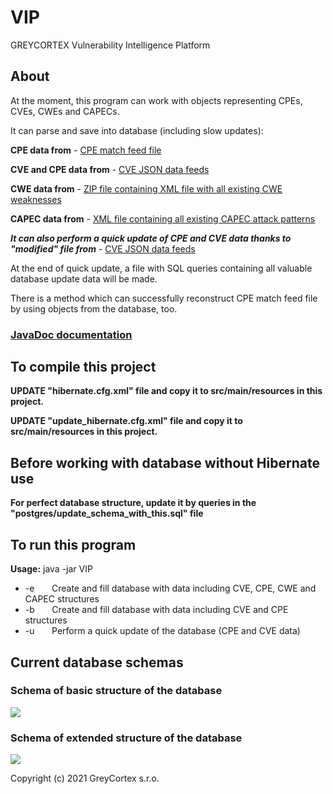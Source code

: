 # VIP
GREYCORTEX Vulnerability Intelligence Platform

## About
At the moment, this program can work with objects representing CPEs, CVEs, CWEs and CAPECs.

It can parse and save into database (including slow updates):

**CPE data from** - [CPE match feed file](https://nvd.nist.gov/feeds/json/cpematch/1.0/nvdcpematch-1.0.json.zip)

**CVE and CPE data from** - [CVE JSON data feeds](https://nvd.nist.gov/vuln/data-feeds)

**CWE data from** - [ZIP file containing XML file with all existing CWE weaknesses](https://cwe.mitre.org/data/xml/cwec_latest.xml.zip)

**CAPEC data from** - [XML file containing all existing CAPEC attack patterns](https://capec.mitre.org/data/xml/capec_latest.xml)

***It can also perform a quick update of CPE and CVE data thanks to "modified" file from*** - [CVE JSON data feeds](https://nvd.nist.gov/vuln/data-feeds)

At the end of quick update, a file with SQL queries containing all valuable database update data will be made.

There is a method which can successfully reconstruct CPE match feed file by using objects from the database, too.

### [JavaDoc documentation](https://htmlpreview.github.io/?https://github.com/greycortex/VIP/blob/master/doc/JavaDoc/index.html)

## To compile this project

**UPDATE "hibernate.cfg.xml" file and copy it to src/main/resources in this project.**

**UPDATE "update_hibernate.cfg.xml" file and copy it to src/main/resources in this project.**

## Before working with database without Hibernate use

**For perfect database structure, update it by queries in the "postgres/update_schema_with_this.sql" file**

## To run this program

**Usage:** java -jar VIP
- -e &nbsp; &nbsp; &nbsp; Create and fill database with data including CVE, CPE, CWE and CAPEC structures
- -b &nbsp; &nbsp; &nbsp; Create and fill database with data including CVE and CPE structures
- -u &nbsp; &nbsp; &nbsp; Perform a quick update of the database (CPE and CVE data)

## Current database schemas

### Schema of basic structure of the database

![](https://github.com/greycortex/VIP/blob/master/doc/basic_mitre_schema.png?raw=true)

### Schema of extended structure of the database

![](https://github.com/greycortex/VIP/blob/master/doc/extended_mitre_schema.png?raw=true)

Copyright (c) 2021 GreyCortex s.r.o.
